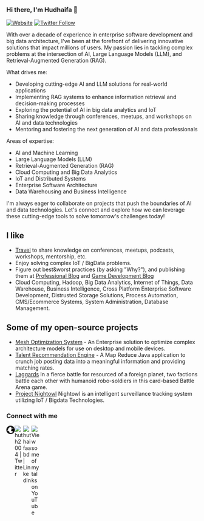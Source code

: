 ### Hi there, I'm Hudhaifa 👋

[![Website](https://img.shields.io/website?label=hudhaifa-abd.com&style=for-the-badge&url=https%3A%2F%2Fwww.huthaifa-abd.com)](https://www.huthaifa-abd.com)
[![Twitter Follow](https://img.shields.io/twitter/follow/huth2004?color=1DA1F2&logo=twitter&style=for-the-badge)](https://twitter.com/intent/follow?original_referer=https%3A%2F%2Fgithub.com%2Fhuth2004&screen_name=huth2004)

With over a decade of experience in enterprise software development and big data architecture, I've been at the forefront of delivering innovative solutions that impact millions of users. My passion lies in tackling complex problems at the intersection of AI, Large Language Models (LLM), and Retrieval-Augmented Generation (RAG).

What drives me:
- Developing cutting-edge AI and LLM solutions for real-world applications
- Implementing RAG systems to enhance information retrieval and decision-making processes
- Exploring the potential of AI in big data analytics and IoT
- Sharing knowledge through conferences, meetups, and workshops on AI and data technologies
- Mentoring and fostering the next generation of AI and data professionals

Areas of expertise:
- AI and Machine Learning
- Large Language Models (LLM)
- Retrieval-Augmented Generation (RAG)
- Cloud Computing and Big Data Analytics
- IoT and Distributed Systems
- Enterprise Software Architecture
- Data Warehousing and Business Intelligence

I'm always eager to collaborate on projects that push the boundaries of AI and data technologies. Let's connect and explore how we can leverage these cutting-edge tools to solve tomorrow's challenges today!

## I like

- [Travel](https://twitter.com/huth2004) to share knowledge on conferences, meetups, podcasts, workshops, mentorship, etc.
- Enjoy solving complex IoT /  BigData problems.
- Figure out best&worst practices (by asking "Why?"), and publishing them at [Professional Blog](http://huthaifa-abd.com/#posts) and [Game Development Blog](http://blog.huthaifa-abd.com/)
- Cloud Computing, Hadoop, Big Data Analytics, Internet of Things, Data Warehouse, Business Intelligence, Cross Platform Enterprise Software Development, Distrusted Storage Solutions, Process Automation, CMS/Ecommerce Systems, System Administration, Database Management.


## Some of my open-source projects

- [Mesh Optimization System](https://github.com/huthaifa-abd/Cloud-Mesh-Optimization-System) - An Enterprise solution to optimize complex architecture models for use on desktop and mobile devices.
- [Talent Recommendation Engine](https://github.com/huthaifa-abd/Talent-Recommendation-Engine-Using-Hadoop) - A Map Reduce Java application to crunch job posting data into a meaningful information and providing matching rates.
- [Laggards](https://github.com/Thanduriel/laggards) In a fierce battle for resourced of a foreign planet, two factions battle each other with humanoid robo-soldiers in this card-based Battle Arena game.
- [Project Nightowl](https://github.com/huthaifa-abd/Project-Nightowl) Nightowl is an intelligent surveillance tracking system utilizing IoT / Bigdata Technologies.

### Connect with me

[<img align="left" alt="huthaifa-abd.com" width="22px" src="https://raw.githubusercontent.com/iconic/open-iconic/master/svg/globe.svg" />][website]
[<img align="left" alt="huth2004 | Twitter" width="22px" src="https://cdn.jsdelivr.net/npm/simple-icons@v3/icons/twitter.svg" />][twitter]
[<img align="left" alt="huthaifaabd | LinkedIn" width="22px" src="https://cdn.jsdelivr.net/npm/simple-icons@v3/icons/linkedin.svg" />][linkedin]
[<img align="left" alt="View some of my talks on YouTube" width="22px" src="https://cdn.jsdelivr.net/npm/simple-icons@v3/icons/youtube.svg" />][youtube]


[website]: http://www.huthaifa-abd.com
[twitter]: https://twitter.com/huth2004
[linkedin]: https://linkedin.com/in/huthaifaabd
[youtube]: https://www.youtube.com/channel/UCjtyrT3QAKkMX1LAMjiI47w
